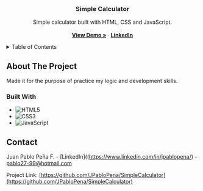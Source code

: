<!-- PROJECT LOGO -->
<br />
<div align="center">
<h3 align="center">Simple Calculator</h3>

  <p align="center">
    Simple calculator built with HTML, CSS and JavaScript.
    <br />
    <br />
    <a href="https://jpablopena.github.io/SimpleCalculator/"><strong>View Demo »</strong></a>
    &middot;
    <a href="https://www.linkedin.com/in/jpablopena/"><strong>LinkedIn</strong></a>
  </p>
</div>

<!-- TABLE OF CONTENTS -->
<details>
  <summary>Table of Contents</summary>
  <ol>
    <li>
      <a href="#about-the-project">About The Project</a>
      <ul>
        <li><a href="#built-with">Built With</a></li>
      </ul>
    </li>
    <li><a href="#contact">Contact</a></li>
  </ol>
</details>

<!-- ABOUT THE PROJECT -->
## About The Project
Made it for the purpose of practice my logic and development skills. 
<!-- [![Product Name Screen Shot][product-screenshot]](https://example.com) -->

### Built With
* ![HTML5](https://img.shields.io/badge/html5-%23E34F26.svg?style=for-the-badge&logo=html5&logoColor=white)
* ![CSS3](https://img.shields.io/badge/css3-%231572B6.svg?style=for-the-badge&logo=css3&logoColor=white)
* ![JavaScript](https://img.shields.io/badge/javascript-%23323330.svg?style=for-the-badge&logo=javascript&logoColor=%23F7DF1E)

<!-- CONTACT -->
## Contact
Juan Pablo Peña F. - [LinkedIn]((https://www.linkedin.com/in/jpablopena/) - pablo27-99@hotmail.com

Project Link: [https://github.com/JPabloPena/SimpleCalculator](https://github.com/JPabloPena/SimpleCalculator)
